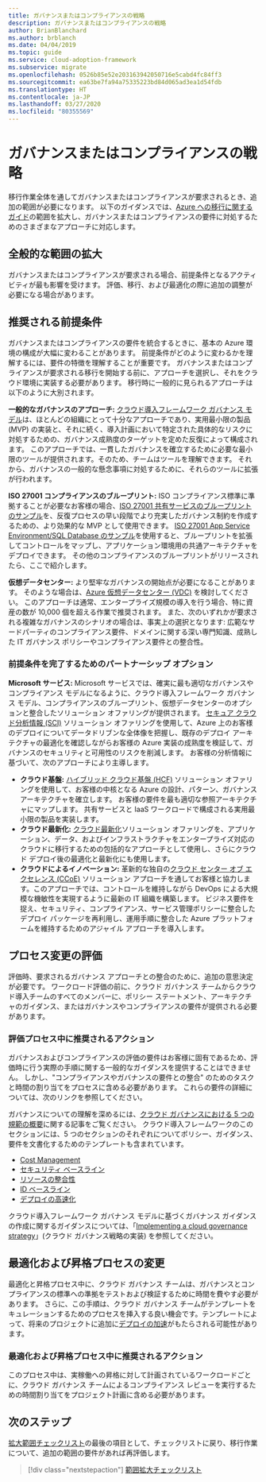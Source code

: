 ```yaml
---
title: ガバナンスまたはコンプライアンスの戦略
description: ガバナンスまたはコンプライアンスの戦略
author: BrianBlanchard
ms.author: brblanch
ms.date: 04/04/2019
ms.topic: guide
ms.service: cloud-adoption-framework
ms.subservice: migrate
ms.openlocfilehash: 0526b85e52e203163942050716e5cabd4fc84ff3
ms.sourcegitcommit: ea63be7fa94a75335223bd84d065ad3ea1d54fdb
ms.translationtype: HT
ms.contentlocale: ja-JP
ms.lasthandoff: 03/27/2020
ms.locfileid: "80355569"
---
```

# <a name="governance-or-compliance-strategy"></a>ガバナンスまたはコンプライアンスの戦略

移行作業全体を通してガバナンスまたはコンプライアンスが要求されるとき、追加の範囲が必要になります。 以下のガイダンスでは、[Azure への移行に関するガイド](../azure-migration-guide/index.md)の範囲を拡大し、ガバナンスまたはコンプライアンスの要件に対処するためのさまざまなアプローチに対応します。

## <a name="general-scope-expansion"></a>全般的な範囲の拡大

ガバナンスまたはコンプライアンスが要求される場合、前提条件となるアクティビティが最も影響を受けます。 評価、移行、および最適化の際に追加の調整が必要になる場合があります。

## <a name="suggested-prerequisites"></a>推奨される前提条件

ガバナンスまたはコンプライアンスの要件を統合するときに、基本の Azure 環境の構成が大幅に変わることがあります。 前提条件がどのように変わるかを理解するには、要件の特徴を理解することが重要です。 ガバナンスまたはコンプライアンスが要求される移行を開始する前に、アプローチを選択し、それをクラウド環境に実装する必要があります。 移行時に一般的に見られるアプローチは以下のように大別されます。

**一般的なガバナンスのアプローチ:** [クラウド導入フレームワーク ガバナンス モデル](../../govern/guides/index.md)は、ほとんどの組織にとって十分なアプローチであり、実用最小限の製品 (MVP) の実装と、それに続く、導入計画において特定された具体的なリスクに対処するための、ガバナンス成熟度のターゲットを定めた反復によって構成されます。 このアプローチでは、一貫したガバナンスを確立するために必要な最小限のツールが提供されます。そのため、チームはツールを理解できます。 それから、ガバナンスの一般的な懸念事項に対処するために、それらのツールに拡張が行われます。

**ISO 27001 コンプライアンスのブループリント:** ISO コンプライアンス標準に準拠することが必要なお客様の場合、[ISO 27001 共有サービスのブループリントのサンプル](https://docs.microsoft.com/azure/governance/blueprints/samples/iso27001-shared/index)を、反復プロセスの早い段階でより充実したガバナンス制約を作成するための、より効果的な MVP として使用できます。 [ISO 27001 App Service Environment/SQL Database のサンプル](https://docs.microsoft.com/azure/governance/blueprints/samples/iso27001-ase-sql-workload)を使用すると、ブループリントを拡張してコントロールをマップし、アプリケーション環境用の共通アーキテクチャをデプロイできます。 その他のコンプライアンスのブループリントがリリースされたら、ここで紹介します。

**仮想データセンター:** より堅牢なガバナンスの開始点が必要になることがあります。 そのような場合は、[Azure 仮想データセンター (VDC)](../../reference/vdc.md) を検討してください。 このアプローチは通常、エンタープライズ規模の導入を行う場合、特に資産の数が 10,000 個を超える作業で推奨されます。 また、次のいずれかが要求される複雑なガバナンスのシナリオの場合は、事実上の選択となります: 広範なサードパーティのコンプライアンス要件、ドメインに関する深い専門知識、成熟した IT ガバナンス ポリシーやコンプライアンス要件との整合性。

### <a name="partnership-option-to-complete-prerequisites"></a>前提条件を完了するためのパートナーシップ オプション

**Microsoft サービス:** Microsoft サービスでは、確実に最も適切なガバナンスやコンプライアンス モデルになるように、クラウド導入フレームワーク ガバナンス モデル、コンプライアンスのブループリント、仮想データセンターのオプションと整合したソリューション オファリングが提供されます。 [セキュア クラウド分析情報 (SCI)](https://download.microsoft.com/download/C/7/C/C7CEA89D-7BDB-4E08-B998-737C13107361/Secure_Cloud_Insights_Datasheet_EN_US.pdf) ソリューション オファリングを使用して、Azure 上のお客様のデプロイについてデータドリブンな全体像を把握し、既存のデプロイ アーキテクチャの最適化を確認しながらお客様の Azure 実装の成熟度を検証して、ガバナンスのセキュリティと可用性のリスクを削減します。 お客様の分析情報に基づいて、次のアプローチにより主導します。

- **クラウド基盤:** [ハイブリッド クラウド基盤 (HCF)](https://download.microsoft.com/download/D/8/7/D872DFD0-1C46-4145-95E4-B5EAB2958B96/Hybrid_Cloud_Foundation_Datasheet_EN_US.pdf) ソリューション オファリングを使用して、お客様の中核となる Azure の設計、パターン、ガバナンス アーキテクチャを確立します。 お客様の要件を最も適切な参照アーキテクチャにマップします。 共有サービスと IaaS ワークロードで構成される実用最小限の製品を実装します。
- **クラウド最新化:** [クラウド最新化](https://download.microsoft.com/download/3/7/3/373F90E3-8568-44F3-B096-CD9C1CD28AB7/Cloud_Modernization_Datasheet_EN_US.pdf)ソリューション オファリングを、アプリケーション、データ、およびインフラストラクチャをエンタープライズ対応のクラウドに移行するための包括的なアプローチとして使用し、さらにクラウド デプロイ後の最適化と最新化にも使用します。
- **クラウドによるイノベーション:** 革新的な独自の[クラウド センター オブ エクセレンス (CCoE)](https://download.microsoft.com/download/F/8/B/F8BBE4BD-E5F8-4DFB-82F7-C0A4E17051BB/Cloud_Center_of_Excellence_Datasheet_EN_US.pdf) ソリューション アプローチを通してお客様と協力します。このアプローチでは、コントロールを維持しながら DevOps による大規模な機敏性を実現するように最新の IT 組織を構築します。 ビジネス要件を捉え、セキュリティ、コンプライアンス、サービス管理ポリシーに整合したデプロイ パッケージを再利用し、運用手順に整合した Azure プラットフォームを維持するためのアジャイル アプローチを導入します。

## <a name="assess-process-changes"></a>プロセス変更の評価

評価時、要求されるガバナンス アプローチとの整合のために、追加の意思決定が必要です。 ワークロード評価の前に、クラウド ガバナンス チームからクラウド導入チームのすべてのメンバーに、ポリシー ステートメント、アーキテクチャのガイダンス、またはガバナンスやコンプライアンスの要件が提供される必要があります。

### <a name="suggested-action-during-the-assess-process"></a>評価プロセス中に推奨されるアクション

ガバナンスおよびコンプライアンスの評価の要件はお客様に固有であるため、評価時に行う実際の手順に関する一般的なガイダンスを提供することはできません。 しかし、"コンプライアンスやガバナンスの要件との整合" のためのタスクと時間の割り当てをプロセスに含める必要があります。 これらの要件の詳細については、次のリンクを参照してください。

ガバナンスについての理解を深めるには、[クラウド ガバナンスにおける 5 つの規範の概要](../../govern/governance-disciplines.md)に関する記事をご覧ください。 クラウド導入フレームワークのこのセクションには、5 つのセクションのそれぞれについてポリシー、ガイダンス、要件を文書化するためのテンプレートも含まれています。

- [Cost Management](../../govern/cost-management/template.md)
- [セキュリティ ベースライン](../../govern/security-baseline/template.md)
- [リソースの整合性](../../govern/resource-consistency/template.md)
- [ID ベースライン](../../govern/identity-baseline/template.md)
- [デプロイの高速化](../../govern/deployment-acceleration/template.md)

クラウド導入フレームワーク ガバナンス モデルに基づくガバナンス ガイダンスの作成に関するガイダンスについては、「[Implementing a cloud governance strategy](../../govern/corporate-policy.md)」(クラウド ガバナンス戦略の実装) を参照してください。

## <a name="optimize-and-promote-process-changes"></a>最適化および昇格プロセスの変更

最適化と昇格プロセス中に、クラウド ガバナンス チームは、ガバナンスとコンプライアンスの標準への準拠をテストおよび検証するために時間を費やす必要があります。 さらに、この手順は、クラウド ガバナンス チームがテンプレートをキュレーションするためのプロセスを挿入する良い機会です。テンプレートによって、将来のプロジェクトに追加に[デプロイの加速](../../govern/deployment-acceleration/index.md)がもたらされる可能性があります。

### <a name="suggested-action-during-the-optimize-and-promote-process"></a>最適化および昇格プロセス中に推奨されるアクション

このプロセス中は、実稼働への昇格に対して計画されているワークロードごとに、クラウド ガバナンス チームによるコンプライアンス レビューを実行するための時間割り当てをプロジェクト計画に含める必要があります。

## <a name="next-steps"></a>次のステップ

[拡大範囲チェックリスト](./index.md)の最後の項目として、チェックリストに戻り、移行作業について、追加の範囲の要件があれば再評価します。

> [!div class="nextstepaction"]
> [範囲拡大チェックリスト](./index.md)
